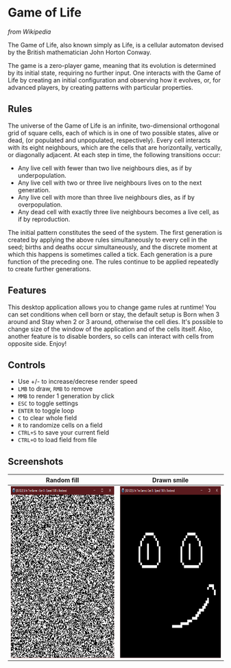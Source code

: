 # Game of Life

*from Wikipedia*

The Game of Life, also known simply as Life, is a cellular automaton devised by the British mathematician John Horton Conway.

The game is a zero-player game, meaning that its evolution is determined by its initial state, requiring no further input. One interacts with the Game of Life by creating an initial configuration and observing how it evolves, or, for advanced players, by creating patterns with particular properties.

## Rules

The universe of the Game of Life is an infinite, two-dimensional orthogonal grid of square cells, each of which is in one of two possible states, alive or dead, (or populated and unpopulated, respectively). Every cell interacts with its eight neighbours, which are the cells that are horizontally, vertically, or diagonally adjacent. At each step in time, the following transitions occur:

* Any live cell with fewer than two live neighbours dies, as if by underpopulation.
* Any live cell with two or three live neighbours lives on to the next generation.
* Any live cell with more than three live neighbours dies, as if by overpopulation.
* Any dead cell with exactly three live neighbours becomes a live cell, as if by reproduction.

The initial pattern constitutes the seed of the system. The first generation is created by applying the above rules simultaneously to every cell in the seed; births and deaths occur simultaneously, and the discrete moment at which this happens is sometimes called a tick. Each generation is a pure function of the preceding one. The rules continue to be applied repeatedly to create further generations.

## Features

This desktop application allows you to change game rules at runtime! You can set conditions when cell born or stay, the default setup is Born when 3 around and Stay when 2 or 3 around, otherwise the cell dies. It's possible to change size of the window of the application and of the cells itself. Also, another feature is to disable borders, so cells can interact with cells from opposite side. Enjoy!

## Controls

- Use +/- to increase/decrese render speed
- `LMB` to draw, `RMB` to remove
- `MMB` to render 1 generation by click
- `ESC` to toggle settings
- `ENTER` to toggle loop
- `C` to clear whole field
- `R` to randomize cells on a field
- `CTRL+S` to save your current field
- `CTRL+O` to load field from file

## Screenshots

| Random fill                                        | Drawn smile                                        |
|----------------------------------------------------|----------------------------------------------------|
| <img width="400" height="400" src="https://raw.githubusercontent.com/maxshymchuk/Game-of-Life/readme-content/random-fill.png"> | <img width="400" height="400" src="https://raw.githubusercontent.com/maxshymchuk/Game-of-Life/readme-content/example.png"> |
